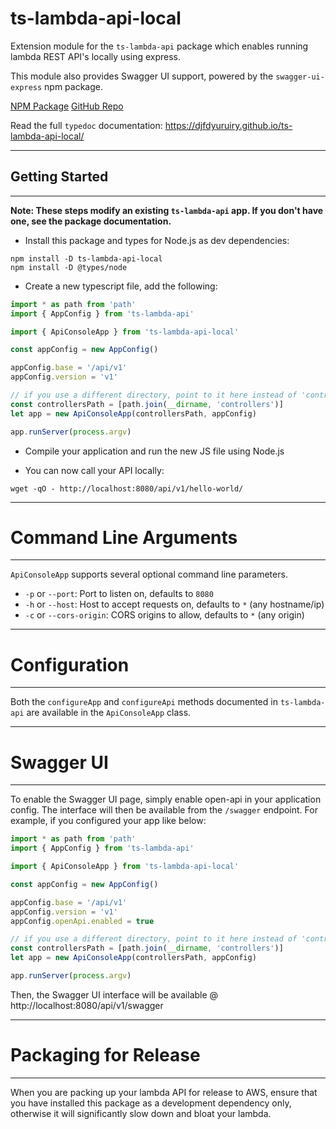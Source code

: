 # ts-lambda-api-local

Extension module for the `ts-lambda-api` package which enables running lambda REST API's locally using express.

This module also provides Swagger UI support, powered by the `swagger-ui-express` npm package.

[NPM Package](https://www.npmjs.com/package/ts-lambda-api-local)
[GitHub Repo](https://github.com/djfdyuruiry/ts-lambda-api-local/)

Read the full `typedoc` documentation: https://djfdyuruiry.github.io/ts-lambda-api-local/

---

## Getting Started

---

**Note: These steps modify an existing `ts-lambda-api` app. If you don't have one, see the package documentation.**

- Install this package and types for Node.js as dev dependencies:

```shell
npm install -D ts-lambda-api-local
npm install -D @types/node
```

- Create a new typescript file, add the following:
```typescript
import * as path from 'path'
import { AppConfig } from 'ts-lambda-api'

import { ApiConsoleApp } from 'ts-lambda-api-local'

const appConfig = new AppConfig()

appConfig.base = '/api/v1'
appConfig.version = 'v1'

// if you use a different directory, point to it here instead of 'controllers'
const controllersPath = [path.join(__dirname, 'controllers')]
let app = new ApiConsoleApp(controllersPath, appConfig)

app.runServer(process.argv)
```

- Compile your application and run the new JS file using Node.js

- You can now call your API locally:

```
wget -qO - http://localhost:8080/api/v1/hello-world/
```

----

# Command Line Arguments

----

`ApiConsoleApp` supports several optional command line parameters.

- `-p` or `--port`: Port to listen on, defaults to `8080`
- `-h` or `--host`: Host to accept requests on, defaults to `*` (any hostname/ip)
- `-c` or `--cors-origin`: CORS origins to allow, defaults to `*` (any origin)

----

# Configuration

----

Both the `configureApp` and `configureApi` methods documented in `ts-lambda-api` are available in the `ApiConsoleApp` class.

----

# Swagger UI

----

To enable the Swagger UI page, simply enable open-api in your application config. The interface will then be available from the `/swagger` endpoint. For example, if you configured your app like below:

```typescript
import * as path from 'path'
import { AppConfig } from 'ts-lambda-api'

import { ApiConsoleApp } from 'ts-lambda-api-local'

const appConfig = new AppConfig()

appConfig.base = '/api/v1'
appConfig.version = 'v1'
appConfig.openApi.enabled = true

// if you use a different directory, point to it here instead of 'controllers'
const controllersPath = [path.join(__dirname, 'controllers')]
let app = new ApiConsoleApp(controllersPath, appConfig)

app.runServer(process.argv)
```

Then, the Swagger UI interface will be available @ http://localhost:8080/api/v1/swagger

----

# Packaging for Release

----

When you are packing up your lambda API for release to AWS, ensure that you have installed this package as a development dependency only, otherwise it will significantly slow down and bloat your lambda.
